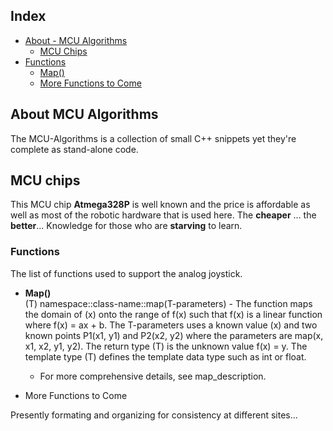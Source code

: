 ## Index

- [About - MCU Algorithms](#about-mcu-algorithms)
  - [MCU Chips](#mcu-chips)
- [Functions](#functions)
  - [Map()](#map-function)
  - [More Functions to Come](#more-to-come)

</hr>

## About MCU Algorithms <a name="about-mcu-algorithms"></a>

The MCU-Algorithms is a collection of small C++ snippets yet they're complete as stand-alone code.

## MCU chips  <a name="mcu-chips"></a>

This MCU chip **Atmega328P** is well known and the price is affordable as well as most of the robotic hardware that is used here. The **cheaper** ... the **better**... Knowledge for those who are **starving** to learn.

</hr>

### Functions <a name="functions"></a>

The list of functions used to support the analog joystick.

 - **Map()** <a name="map-function"></a> <br/> (T) namespace::class-name::map(T-parameters) - The function maps the domain of (x) onto the range of f(x) such that f(x) is a linear function where f(x) = ax + b. The T-parameters uses a known value (x) and two known points P1(x1, y1) and P2(x2, y2) where the parameters are map(x, x1, x2, y1, y2). The return type (T) is the unknown value f(x) = y. The template type (T) defines the template data type such as int or float.

   - For more comprehensive details, see map_description.

 - More Functions to Come <a name="more-to-come"></a>

</hr>

Presently formating and organizing for consistency at different sites...
